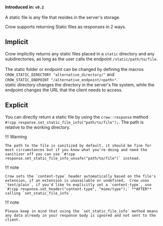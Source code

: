**Introduced in: `v0.2`**<br><br>
A static file is any file that resides in the server's storage.

Crow supports returning Static files as responses in 2 ways.

## Implicit
Crow implicitly returns any static files placed in a `static` directory and any subdirectories, as long as the user calls the endpoint `/static/path/to/file`.<br><br>
The static folder or endpoint can be changed by defining the macros `CROW_STATIC_DIRECTORY "alternative_directory/"` and `CROW_STATIC_ENDPOINT "/alternative_endpoint/<path>"`.<br>
static directory changes the directory in the server's file system, while the endpoint changes the URL that the client needs to access.

## Explicit
You can directly return a static file by using the `crow::response` method `#!cpp response.set_static_file_info("path/to/file");`. The path is relative to the working directory.

!!! Warning

    The path to the file is sanitized by default. it should be fine for most circumstances but if you know what you're doing and need the sanitizer off you can use `#!cpp response.set_static_file_info_unsafe("path/to/file")` instead.

!!! note

    Crow sets the `content-type` header automatically based on the file's extension, if an extension is unavailable or undefined,  Crow uses `text/plain`, if you'd like to explicitly set a `content-type`, use `#!cpp response.set_header("content-type", "mime/type");` **AFTER** calling `set_static_file_info`.

!!! note

    Please keep in mind that using the `set_static_file_info` method means any data already in your response body is ignored and not sent to the client.
